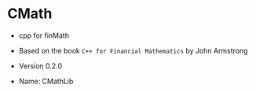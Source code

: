 # CMath
 - cpp for finMath
 - Based on the book `C++ for Financial Mathematics` by John Armstrong

 - Version 0.2.0
 - Name: CMathLib
